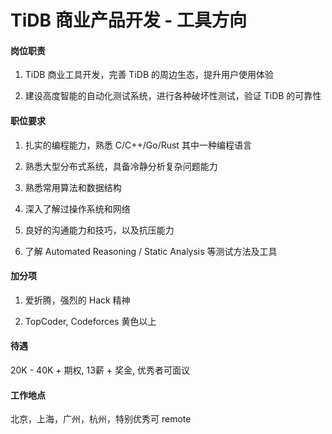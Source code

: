 # TiDB 商业产品开发 - 工具方向

#### 岗位职责

1. TiDB 商业工具开发，完善 TiDB 的周边生态，提升用户使用体验

2. 建设高度智能的自动化测试系统，进行各种破坏性测试，验证 TiDB 的可靠性

#### 职位要求

1. 扎实的编程能力，熟悉 C/C++/Go/Rust 其中一种编程语言

2. 熟悉大型分布式系统，具备冷静分析复杂问题能力

3. 熟悉常用算法和数据结构

4. 深入了解过操作系统和网络

5. 良好的沟通能力和技巧，以及抗压能力

6. 了解  Automated Reasoning / Static Analysis 等测试方法及工具

#### 加分项
1. 爱折腾，强烈的 Hack 精神

2. TopCoder,  Codeforces 黄色以上

#### 待遇

20K - 40K + 期权, 13薪 + 奖金, 优秀者可面议


#### 工作地点

北京，上海，广州，杭州，特别优秀可 remote
